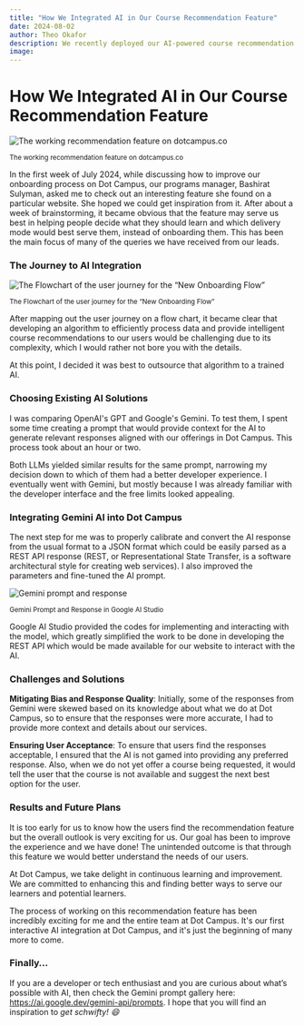 ```yaml
---
title: "How We Integrated AI in Our Course Recommendation Feature"
date: 2024-08-02
author: Theo Okafor
description: We recently deployed our AI-powered course recommendation feature on our website to help people find ideal courses that match their goals, interests and experience. This is how we did it...
image: 
---
```


# How We Integrated AI in Our Course Recommendation Feature
![The working recommendation feature on dotcampus.co](https://github.com/user-attachments/assets/562794ae-7c20-42c5-bba5-2ae977ade983)

<sup>The working recommendation feature on dotcampus.co</sup>

In the first week of July 2024, while discussing how to improve our onboarding process on Dot Campus, our programs manager, Bashirat Sulyman, asked me to check out an interesting feature she found on a particular website. She hoped we could get inspiration from it. After about a week of brainstorming, it became obvious that the feature may serve us best in helping people decide what they should learn and which delivery mode would best serve them, instead of onboarding them. This has been the main focus of many of the queries we have received from our leads.

### The Journey to AI Integration

![The Flowchart of the user journey for the “New Onboarding Flow”](https://github.com/user-attachments/assets/b47c0ec4-5218-4459-b992-17071d136989)

<sup>The Flowchart of the user journey for the “New Onboarding Flow”</sup>

After mapping out the user journey on a flow chart, it became clear that developing an algorithm to efficiently process data and provide intelligent course recommendations to our users would be challenging due to its complexity, which I would rather not bore you with the details.

At this point, I decided it was best to outsource that algorithm to a trained AI.

### Choosing Existing AI Solutions

I was comparing OpenAI's GPT and Google's Gemini. To test them, I spent some time creating a prompt that would provide context for the AI to generate relevant responses aligned with our offerings in Dot Campus. This process took about an hour or two.

Both LLMs yielded similar results for the same prompt, narrowing my decision down to which of them had a better developer experience. I eventually went with Gemini, but mostly because I was already familiar with the developer interface and the free limits looked appealing.

### Integrating Gemini AI into Dot Campus

The next step for me was to properly calibrate and convert the AI response from the usual format to a JSON format which could be easily parsed as a REST API response (REST, or Representational State Transfer, is a software architectural style for creating web services). I also improved the parameters and fine-tuned the AI prompt.

![Gemini prompt and response](https://github.com/user-attachments/assets/4e62c73c-b2b8-4827-89b2-059fe5369916)

<sup>Gemini Prompt and Response in Google AI Studio</sup>

Google AI Studio provided the codes for implementing and interacting with the model, which greatly simplified the work to be done in developing the REST API which would be made available for our website to interact with the AI.

### Challenges and Solutions

**Mitigating Bias and Response Quality**: Initially, some of the responses from Gemini were skewed based on its knowledge about what we do at Dot Campus, so to ensure that the responses were more accurate, I had to provide more context and details about our services.

**Ensuring User Acceptance**: To ensure that users find the responses acceptable, I ensured that the AI is not gamed into providing any preferred response. Also, when we do not yet offer a course being requested, it would tell the user that the course is not available and suggest the next best option for the user.

### Results and Future Plans

It is too early for us to know how the users find the recommendation feature but the overall outlook is very exciting for us. Our goal has been to improve the experience and we have done! The unintended outcome is that through this feature we would better understand the needs of our users.

At Dot Campus, we take delight in continuous learning and improvement. We are committed to enhancing this and finding better ways to serve our learners and potential learners.

The process of working on this recommendation feature has been incredibly exciting for me and the entire team at Dot Campus. It's our first interactive AI integration at Dot Campus, and it's just the beginning of many more to come.

### Finally…

If you are a developer or tech enthusiast and you are curious about what’s possible with AI, then check the Gemini prompt gallery here: https://ai.google.dev/gemini-api/prompts. I hope that you will find an inspiration to *get* *schwifty! 😄*
